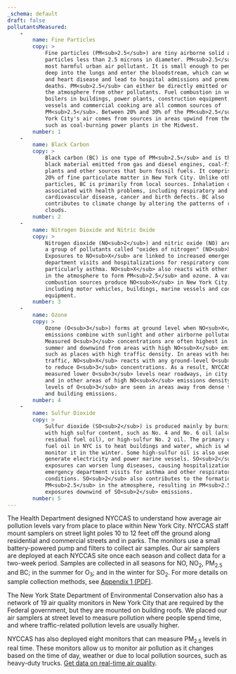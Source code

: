 ```yaml
---
_schema: default
draft: false
pollutantsMeasured:
    -
        name: Fine Particles
        copy: >
            Fine particles (PM<sub>2.5</sub>) are tiny airborne solid and liquid
            particles less than 2.5 microns in diameter. PM<sub>2.5</sub> is the
            most harmful urban air pollutant. It is small enough to penetrate
            deep into the lungs and enter the bloodstream, which can worsen lung
            and heart disease and lead to hospital admissions and premature
            deaths. PM<sub>2.5</sub> can either be directly emitted or formed in
            the atmosphere from other pollutants. Fuel combustion in vehicles,
            boilers in buildings, power plants, construction equipment, marine
            vessels and commercial cooking are all common sources of
            PM<sub>2.5</sub>. Between 20% and 30% of the PM<sub>2.5</sub> in New
            York City's air comes from sources in areas upwind from the city,
            such as coal-burning power plants in the Midwest.
        number: 1
    -
        name: Black Carbon
        copy: >
            Black carbon (BC) is one type of PM<sub>2.5</sub> and is the sooty
            black material emitted from gas and diesel engines, coal-fired power
            plants and other sources that burn fossil fuels. It comprises up to
            20% of fine particulate matter in New York City. Unlike other fine
            particles, BC is primarily from local sources. Inhalation of BC is
            associated with health problems, including respiratory and
            cardiovascular disease, cancer and birth defects. BC also
            contributes to climate change by altering the patterns of rain and
            clouds.
        number: 2
    -
        name: Nitrogen Dioxide and Nitric Oxide
        copy: >
            Nitrogen dioxide (NO<sub>2</sub>) and nitric oxide (NO) are part of
            a group of pollutants called "oxides of nitrogen" (NO<sub>X</sub>).
            Exposures to NO<sub>X</sub> are linked to increased emergency
            department visits and hospitalizations for respiratory conditions,
            particularly asthma. NO<sub>X</sub> also reacts with other compounds
            in the atmosphere to form PM<sub>2.5</sub> and ozone. A variety of
            combustion sources produce NO<sub>X</sub> in New York City,
            including motor vehicles, buildings, marine vessels and construction
            equipment.
        number: 3
    -
        name: Ozone
        copy: >
            Ozone (O<sub>3</sub>) forms at ground level when NO<sub>X</sub>
            emissions combine with sunlight and other airborne pollutants.
            Measured O<sub>3</sub> concentrations are often highest in the
            summer and downwind from areas with high NO<sub>X</sub> emissions,
            such as places with high traffic density. In areas with heavy
            traffic, NO<sub>X</sub> reacts with any ground-level O<sub>3</sub>
            to reduce O<sub>3</sub> concentrations. As a result, NYCCAS has
            measured lower O<sub>3</sub> levels near roadways, in city centers
            and in other areas of high NO<sub>X</sub> emissions density. Higher
            levels of O<sub>3</sub> are seen in areas away from dense traffic
            and building emissions.
        number: 4
    -
        name: Sulfur Dioxide
        copy: >
            Sulfur dioxide (SO<sub>2</sub>) is produced mainly by burning oils
            with high sulfur content, such as No. 4 and No. 6 oil (also known as
            residual fuel oil), or high-sulfur No. 2 oil. The primary use of
            fuel oil in NYC is to heat buildings and water, which is why we only
            monitor it in the winter. Some high-sulfur oil is also used to
            generate electricity and power marine vessels. SO<sub>2</sub>
            exposures can worsen lung diseases, causing hospitalizations and
            emergency department visits for asthma and other respiratory
            conditions. SO<sub>2</sub> also contributes to the formation of
            PM<sub>2.5</sub> in the atmosphere, resulting in PM<sub>2.5</sub>
            exposures downwind of SO<sub>2</sub> emissions.
        number: 5
---
```

The Health Department designed NYCCAS to understand how average air pollution levels vary from place to place within New York City. NYCCAS staff mount samplers on street light poles 10 to 12 feet off the ground along residential and commercial streets and in parks. The monitors use a small battery-powered pump and filters to collect air samples. Our air samplers are deployed at each NYCCAS site once each season and collect data for a two-week period. Samples are collected in all seasons for NO, NO<sub>2</sub>, PM<sub>2.5</sub> and BC; in the summer for O<sub>3</sub>; and in the winter for SO<sub>2</sub>. For more details on sample collection methods, see [Appendix 1 (PDF)](pdf/Appendix1.pdf).

The New York State Department of Environmental Conservation also has a network of 19 air quality monitors in New York City that are required by the Federal government, but they are mounted on building roofs. We placed our air samplers at street level to measure pollution where people spend time, and where traffic-related pollution levels are usually higher.

NYCCAS has also deployed eight monitors that can measure PM<sub>2.5</sub> levels in real time. These monitors allow us to monitor air pollution as it changes based on the time of day, weather or due to local pollution sources, such as heavy-duty trucks. [Get data on real-time air quality](../realtime/).